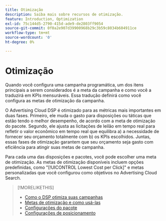 ```yaml
---
title: Otimização
description: Saiba mais sobre recursos de otimização.
feature: Introduction, Optimization
exl-id: 75c144d5-2790-415d-ade9-de2803ff9054
source-git-commit: 0f0a2e907d39900968b29c3b59c8034b604911ce
workflow-type: tm+mt
source-wordcount: '0'
ht-degree: 0%

---
```


# Otimização

Quando você configura uma campanha programática, um dos itens principais a serem considerados é a meta da campanha e como você a traduzirá em KPIs mensuráveis. Essa tradução definirá como você configura as metas de otimização da campanha.

O Advertising Cloud DSP é otimizado para as métricas mais importantes em duas fases. Primeiro, ele muda o gasto para disposições ou táticas que estão tendo o melhor desempenho, de acordo com a meta de otimização do pacote. Segundo, ele ajusta as licitações de leilão em tempo real para refletir o valor econômico em tempo real que equilibra a) a necessidade de fornecer seu orçamento totalmente com b) os KPIs escolhidos. Juntas, essas fases de otimização garantem que seu orçamento seja gasto com eficiência para atingir suas metas de campanha.

Para cada uma das disposições e pacotes, você pode escolher uma meta de otimização. As metas de otimização disponíveis incluem opções predefinidas, como &quot;[!UICONTROL Lowest Cost per Click]&quot; e metas personalizadas que você configurou como objetivos no Advertising Cloud Search.

>[!MORELIKETHIS]
>
> * [Como o DSP otimiza suas campanhas](/help/dsp/optimization/optimization-how-dsp-optimizes-campaigns.md)
>* [Metas de otimização e como usá-las](/help/dsp/optimization/optimization-goals.md)
>* [Configurações do pacote](/help/dsp/campaign-management/packages/package-settings.md)
>* [Configurações de posicionamento](/help/dsp/campaign-management/placements/placement-settings.md)

